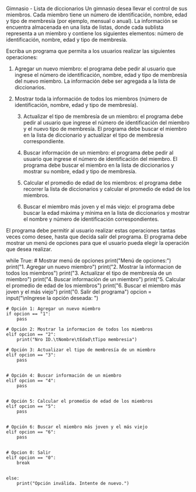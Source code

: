 ﻿Gimnasio - Lista de diccionarios
Un gimnasio desea llevar el control de sus miembros. Cada miembro tiene un número de identificación, nombre, edad y tipo de membresía (por ejemplo, mensual o anual). La información se encuentra almacenada en una lista de listas, donde cada sublista representa a un miembro y contiene los siguientes elementos: número de identificación, nombre, edad y tipo de membresía.


Escriba un programa que permita a los usuarios realizar las siguientes operaciones:


1. Agregar un nuevo miembro: el programa debe pedir al usuario que ingrese el número de identificación, nombre, edad y tipo de membresía del nuevo miembro. La información debe ser agregada a la lista de diccionarios.

2. Mostrar toda la información de todos los miembros (número de identificación, nombre, edad y tipo de membresía).


   3. Actualizar el tipo de membresía de un miembro: el programa debe pedir al usuario que ingrese el número de identificación del miembro y el nuevo tipo de membresía. El programa debe buscar el miembro en la lista de diccionario y actualizar el tipo de membresía correspondiente.


   4. Buscar información de un miembro: el programa debe pedir al usuario que ingrese el número de identificación del miembro. El programa debe buscar el miembro en la lista de diccionarios y mostrar su nombre, edad y tipo de membresía.


   5. Calcular el promedio de edad de los miembros: el programa debe recorrer la lista de diccionarios y calcular el promedio de edad de los miembros.


   6. Buscar el miembro más joven y el más viejo: el programa debe buscar la edad máxima y mínima en la lista de diccionarios y mostrar el nombre y número de identificación correspondientes.


El programa debe permitir al usuario realizar estas operaciones tantas veces como desee, hasta que decida salir del programa. El programa debe mostrar un menú de opciones para que el usuario pueda elegir la operación que desea realizar.


while True:
    # Mostrar menú de opciones
    print("Menú de opciones:")
    print("1. Agregar un nuevo miembro")
    print("2. Mostrar la informacion de todos los miembros")
    print("3. Actualizar el tipo de membresía de un miembro")
    print("4. Buscar información de un miembro")
    print("5. Calcular el promedio de edad de los miembros")
    print("6. Buscar el miembro más joven y el más viejo")
    print("0. Salir del programa")
    opcion = input("\nIngrese la opción deseada: ")


    # Opción 1: Agregar un nuevo miembro
    if opcion == "1":
        pass
       
    # Opción 2: Mostrar la informacion de todos los miembros
    elif opcion == "2":
        print("Nro ID.\tNombre\tEdad\tTipo membresia")
       
    # Opción 3: Actualizar el tipo de membresía de un miembro
    elif opcion == "3":
        pass


    # Opción 4: Buscar información de un miembro
    elif opcion == "4":
        pass


    # Opción 5: Calcular el promedio de edad de los miembros
    elif opcion == "5":
        pass


    # Opción 6: Buscar el miembro más joven y el más viejo
    elif opcion == "6":
        pass


    # Opcion 0: Salir
    elif opcion == "0":
        break


    else:
        print("Opción inválida. Intente de nuevo.")